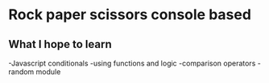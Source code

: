 # Rock paper scissors console based

## What  I hope to learn

-Javascript conditionals
-using functions and logic
-comparison operators
-random module